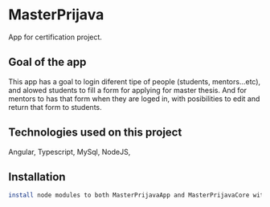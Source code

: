 # MasterPrijava

App for certification project.

## Goal of the app

This app has a goal to login diferent tipe of people (students, mentors...etc), and alowed students to fill a form for applying for master thesis.
And for mentors to has that form when they are loged in, with posibilities to edit and return that form to students.

## Technologies used on this project

Angular, Typescript, MySql, NodeJS, 

## Installation

```bash
install node modules to both MasterPrijavaApp and MasterPrijavaCore with npm install and bind database which is provided in dbSetup.sql
```
